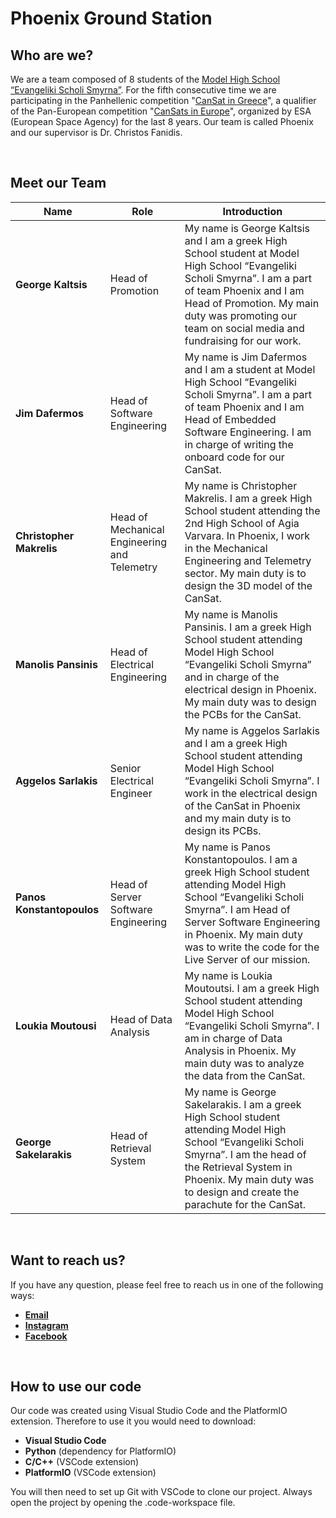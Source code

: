 # Phoenix Ground Station

## Who are we?
We are a team composed of 8 students of the [Model High School “Evangeliki Scholi Smyrna”](http://lyk-evsch-n-smyrn.att.sch.gr/wordpress/?p=1322). For the fifth consecutive time we are participating in the Panhellenic competition "[CanSat in Greece](https://cansat.gr/)", a qualifier of the Pan-European competition "[CanSats in Europe](http://www.esa.int/SPECIALS/CanSat/SEMXTDCKP6G_0.html)", organized by ESA (European Space Agency) for the last 8 years. Our team is called Phoenix and our supervisor is Dr. Christos Fanidis.

&nbsp;
## Meet our Team
|                                Name                                |                              Role                              |                                                                                                                                     Introduction                                                                                                                                    |
| ------------------------------------------------------------------ | -------------------------------------------------------------- | ----------------------------------------------------------------------------------------------------------------------------------------------------------------------------------------------------------------------------------------------------------------------------------- |
|                         __George Kaltsis__                         |                       Head of Promotion                       |                               My name is George Kaltsis and I am a greek High School student at Model High School “Evangeliki Scholi Smyrna”. I am a part of team Phoenix and I am Head of Promotion. My main duty was promoting our team on social media and fundraising for our work.                               |
|                          __Jim Dafermos__                          |                  Head of Software Engineering                   |                               My name is Jim Dafermos and I am a student at Model High School “Evangeliki Scholi Smyrna”. I am a part of team Phoenix and I am Head of Embedded Software Engineering. I am in charge of writing the onboard code for our CanSat.              |
|                      __Christopher Makrelis__                      |           Head of Mechanical Engineering and Telemetry           |               My name is Christopher Makrelis. I am a greek High School student attending the 2nd High School of Agia Varvara. In Phoenix, I work in the Mechanical Engineering and Telemetry sector. My main duty is to design the 3D model of the CanSat.              |
|                        __Manolis Pansinis__                        |                 Head of Electrical Engineering                 | My name is Manolis Pansinis. I am a greek High School student attending Model High School “Evangeliki Scholi Smyrna” and in charge of the electrical design in Phoenix. My main duty was to design the PCBs for the CanSat.  |
|                        __Aggelos Sarlakis__                        |                   Senior Electrical Engineer                   | My name is Aggelos Sarlakis and I am a greek High School student attending Model High School “Evangeliki Scholi Smyrna”. I work in the electrical design of the CanSat in Phoenix and my main duty is to design its PCBs.  |
|                     __Panos Konstantopoulos__                      |               Head of Server Software Engineering                  |               My name is Panos Konstantopoulos. I am a greek High School student attending Model High School “Evangeliki Scholi Smyrna”. I am Head of Server Software Engineering in Phoenix. My main duty was to write the code for the Live Server of our mission.            |
|                        __Loukia Moutousi__                         |                      Head of Data Analysis                      |               My name is Loukia Moutoutsi. I am a greek High School student attending Model High School “Evangeliki Scholi Smyrna”. I am in charge of Data Analysis in Phoenix. My main duty was to analyze the data from the CanSat.                              |
|                       __George Sakelarakis__                       |                    Head of Retrieval System                    |               My name is George Sakelarakis. I am a greek High School student attending Model High School “Evangeliki Scholi Smyrna”. I am the head of the Retrieval System in Phoenix. My main duty was to design and create the parachute for the CanSat.               |

&nbsp;
## Want to reach us?
If you have any question, please feel free to reach us in one of the following ways:
* [__Email__](phoenixcansatgr@gmail.com)
* [__Instagram__](https://www.instagram.com/phoenix_cansat/)
* [__Facebook__](https://www.facebook.com/phoenixcansatteam/?refsrc=deprecated&_rdc=1&_rdr)

&nbsp;
## How to use our code
Our code was created using Visual Studio Code and the PlatformIO extension. Therefore to use it you would need to download:

* __Visual Studio Code__
* __Python__ (dependency for PlatformIO)
* __C/C++__ (VSCode extension)
* __PlatformIO__ (VSCode extension)

You will then need to set up Git with VSCode to clone our project. Always open the project by opening the .code-workspace file.